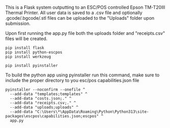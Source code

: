 This is a Flask system outputting to an ESC/POS controlled Epson TM-T20III Thermal Printer.
All user data is saved to a .csv file and optionally .gcode/.bgcode/.stl files can be uploaded to the "Uploads" folder upon submission.

Upon first running the app.py file both the uploads folder and "receipts.csv" files will be created.

```
pip install flask
pip install python-escpos
pip install werkzeug

pip install pyinstaller
```

To build the python app using pyinstaller run this command, make sure to include the proper directory to you esc/pos capabilities.json file
```
pyinstaller --noconfirm --onefile ^
  --add-data "templates;templates" ^
  --add-data "costs.json;." ^
  --add-data "receipts.csv;." ^
  --add-data "uploads;uploads" ^
  --add-data "C:\Users\*\AppData\Roaming\Python\Python313\site-packages\escpos\capabilities.json;escpos" ^
  app.py
```
